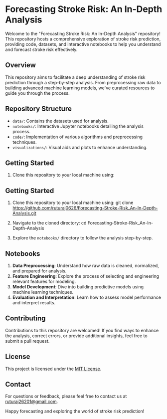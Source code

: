 
# Forecasting Stroke Risk: An In-Depth Analysis

Welcome to the "Forecasting Stroke Risk: An In-Depth Analysis" repository! This repository hosts a comprehensive exploration of stroke risk prediction, providing code, datasets, and interactive notebooks to help you understand and forecast stroke risk effectively.

## Overview

This repository aims to facilitate a deep understanding of stroke risk prediction through a step-by-step analysis. From preprocessing raw data to building advanced machine learning models, we've curated resources to guide you through the process.

## Repository Structure

- `data/`: Contains the datasets used for analysis.
- `notebooks/`: Interactive Jupyter notebooks detailing the analysis process.
- `code/`: Implementation of various algorithms and preprocessing techniques.
- `visualizations/`: Visual aids and plots to enhance understanding.

## Getting Started

1. Clone this repository to your local machine using:
## Getting Started

1. Clone this repository to your local machine using:
git clone https://github.com/ruturaj0626/Forecasting-Stroke-Risk_An-In-Depth-Analysis.git

2. Navigate to the cloned directory:
cd Forecasting-Stroke-Risk_An-In-Depth-Analysis

3. Explore the `notebooks/` directory to follow the analysis step-by-step.

## Notebooks

1. **Data Preprocessing**: Understand how raw data is cleaned, normalized, and prepared for analysis.
2. **Feature Engineering**: Explore the process of selecting and engineering relevant features for modeling.
3. **Model Development**: Dive into building predictive models using machine learning techniques.
4. **Evaluation and Interpretation**: Learn how to assess model performance and interpret results.

## Contributing

Contributions to this repository are welcomed! If you find ways to enhance the analysis, correct errors, or provide additional insights, feel free to submit a pull request.

## License

This project is licensed under the [MIT License](LICENSE).

## Contact

For questions or feedback, please feel free to contact us at [ruturaj26201@gmail.com](mailto:ruturaj26201@gmail.com).

Happy forecasting and exploring the world of stroke risk prediction!

